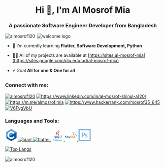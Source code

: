 <h1 align="center">Hi 👋, I'm Al Mosrof Mia</h1>
<h3 align="center">A passionate Software Engineer Developer from Bangladesh</h3>
<img align="right" src="https://miraculoussoft.com/wp-content/uploads/2022/03/best-PHP-Development-Services-new-york.gif" alt="welcome logo" width="400">
<p align="left"> <img src="https://komarev.com/ghpvc/?username=almosrof120&label=Profile%20views&color=0e75b6&style=flat" alt="almosrof120" /> </p>

- 🌱 I’m currently learning **Flutter, Software Development, Python**

- 👨‍💻 All of my projects are available at [https://sites.al-mosrof-mia](https://sites.google.com/diu.edu.bd/al-mosrof-mia)

- ⚡ Goal **All for one & One for all**

<h3 align="left">Connect with me:</h3>
<p align="left">
<a href="https://twitter.com/almosrof120" target="blank"><img align="center" src="https://raw.githubusercontent.com/rahuldkjain/github-profile-readme-generator/master/src/images/icons/Social/twitter.svg" alt="almosrof120" height="30" width="40" /></a>
<a href="https://www.linkedin.com/in/al-mosrof-shinul-a120/" target="blank"><img align="center" src="https://raw.githubusercontent.com/rahuldkjain/github-profile-readme-generator/master/src/images/icons/Social/linked-in-alt.svg" alt="https://www.linkedin.com/in/al-mosrof-shinul-a120/" height="30" width="40" /></a>
<a href="https://www.facebook.com/almosrof.mia/" target="blank"><img align="center" src="https://raw.githubusercontent.com/rahuldkjain/github-profile-readme-generator/master/src/images/icons/Social/facebook.svg" alt="https://m.me/almosrof.mia" height="30" width="40" /></a>
<a href="https://www.hackerrank.com/mosrof35_645" target="blank"><img align="center" src="https://raw.githubusercontent.com/rahuldkjain/github-profile-readme-generator/master/src/images/icons/Social/hackerrank.svg" alt="https://www.hackerrank.com/mosrof35_645" height="30" width="40" /></a>
<a href="https://discord.gg/V6FygVbU" target="blank"><img align="center" src="https://raw.githubusercontent.com/rahuldkjain/github-profile-readme-generator/master/src/images/icons/Social/discord.svg" alt="V6FygVbU" height="30" width="40" /></a>
</p>

<h3 align="left">Languages and Tools:</h3>
<p align="left"> <a href="https://www.cprogramming.com/" target="_blank" rel="noreferrer"> <img src="https://raw.githubusercontent.com/devicons/devicon/master/icons/c/c-original.svg" alt="c" width="40" height="40"/> </a> <a href="https://dart.dev" target="_blank" rel="noreferrer"> <img src="https://www.vectorlogo.zone/logos/dartlang/dartlang-icon.svg" alt="dart" width="40" height="40"/> </a> <a href="https://flutter.dev" target="_blank" rel="noreferrer"> <img src="https://www.vectorlogo.zone/logos/flutterio/flutterio-icon.svg" alt="flutter" width="40" height="40"/> </a> <a href="https://www.java.com" target="_blank" rel="noreferrer"> <img src="https://raw.githubusercontent.com/devicons/devicon/master/icons/java/java-original.svg" alt="java" width="40" height="40"/> </a> <a href="https://www.mysql.com/" target="_blank" rel="noreferrer"> <img src="https://raw.githubusercontent.com/devicons/devicon/master/icons/mysql/mysql-original-wordmark.svg" alt="mysql" width="40" height="40"/> </a> <a href="https://www.photoshop.com/en" target="_blank" rel="noreferrer"> <img src="https://raw.githubusercontent.com/devicons/devicon/master/icons/photoshop/photoshop-line.svg" alt="photoshop" width="40" height="40"/> </a> </p>



[![Top Langs](https://github-readme-stats.vercel.app/api/top-langs/?username=almosrof120&layout=compact)](https://github.com/anuraghazra/github-readme-stats)

<p><img align="center" src="https://github-readme-streak-stats.herokuapp.com/?user=almosrof120&" alt="almosrof120" /></p>
